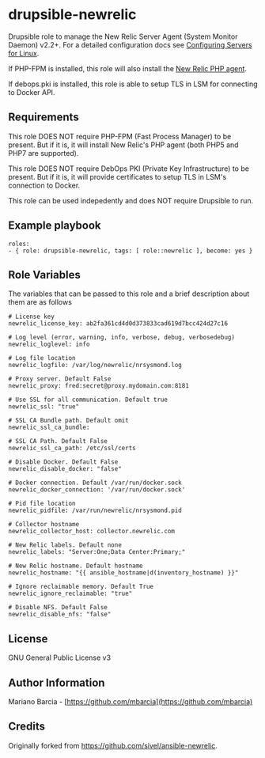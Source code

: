 drupsible-newrelic
==================

Drupsible role to manage the New Relic Server Agent (System Monitor Daemon) v2.2+. For a detailed configuration docs see [Configuring Servers for Linux](https://docs.newrelic.com/docs/servers/new-relic-servers-linux/installation-configuration/configuring-servers-linux).

If PHP-FPM is installed, this role will also install the [New Relic PHP agent](https://docs.newrelic.com/docs/agents/php-agent/getting-started/new-relic-php).

If debops.pki is installed, this role is able to setup TLS in LSM for connecting to Docker API.

Requirements
------------

This role DOES NOT require PHP-FPM (Fast Process Manager) to be present. But if it is, it will install New Relic's PHP agent (both PHP5 and PHP7 are supported).

This role DOES NOT require DebOps PKI (Private Key Infrastructure) to be present. But if it is, it will provide certificates to setup TLS in LSM's connection to Docker.

This role can be used indepedently and does NOT require Drupsible to run.

Example playbook
----------------

```
roles:
- { role: drupsible-newrelic, tags: [ role::newrelic ], become: yes }
```

Role Variables
--------------

The variables that can be passed to this role and a brief description about them are as follows

    # License key
    newrelic_license_key: ab2fa361cd4d0d373833cad619d7bcc424d27c16

    # Log level (error, warning, info, verbose, debug, verbosedebug)
    newrelic_loglevel: info

    # Log file location
    newrelic_logfile: /var/log/newrelic/nrsysmond.log

    # Proxy server. Default False
    newrelic_proxy: fred:secret@proxy.mydomain.com:8181

    # Use SSL for all communication. Default true
    newrelic_ssl: "true"

    # SSL CA Bundle path. Default omit
    newrelic_ssl_ca_bundle:

    # SSL CA Path. Default False
    newrelic_ssl_ca_path: /etc/ssl/certs

    # Disable Docker. Default False
    newrelic_disable_docker: "false"

    # Docker connection. Default /var/run/docker.sock
    newrelic_docker_connection: '/var/run/docker.sock'

    # Pid file location
    newrelic_pidfile: /var/run/newrelic/nrsysmond.pid

    # Collector hostname
    newrelic_collector_host: collector.newrelic.com

    # New Relic labels. Default none
    newrelic_labels: "Server:One;Data Center:Primary;"

    # New Relic hostname. Default hostname
    newrelic_hostname: "{{ ansible_hostname|d(inventory_hostname) }}"

    # Ignore reclaimable memory. Default True
    newrelic_ignore_reclaimable: "true"

    # Disable NFS. Default False
    newrelic_disable_nfs: "false"

License
-------

GNU General Public License v3

Author Information
------------------

Mariano Barcia - [https://github.com/mbarcia](https://github.com/mbarcia)

Credits
-------

Originally forked from https://github.com/sivel/ansible-newrelic.
